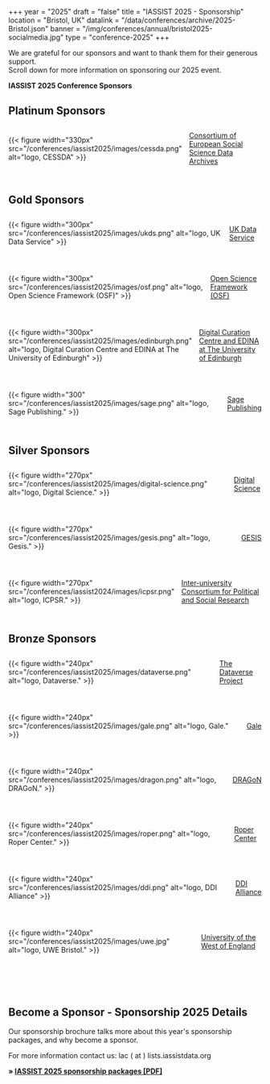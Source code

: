 +++
year = "2025"
draft = "false"
title = "IASSIST 2025 - Sponsorship"
location = "Bristol, UK"
datalink = "/data/conferences/archive/2025-Bristol.json"
banner = "/img/conferences/annual/bristol2025-socialmedia.jpg"
type = "conference-2025"
+++

We are grateful for our sponsors and want to thank them for their generous support. <br>Scroll down for more information on sponsoring our 2025 event.

**IASSIST 2025 Conference Sponsors**

## Platinum Sponsors
<!-- logo 330 px -->

<div style="display:flex;align-items:center;margin:2em 0 4em 0;">
  <div>
    {{< figure width="330px" src="/conferences/iassist2025/images/cessda.png" alt="logo, CESSDA" >}}
  </div> 
  <div style="margin-left:1em;">
   <a href="https://cessda.eu">Consortium of European Social Science Data Archives <span class="fas fa-external-link-alt"></span></a>
  </div>
</div>

## Gold Sponsors
<!-- logo 300 px -->

<div style="display:flex;align-items:center;margin:2em 0 4em 0;">
  <div>
    {{< figure width="300px" src="/conferences/iassist2025/images/ukds.png" alt="logo, UK Data Service" >}}
  </div> 
  <div style="margin-left:1em;">
   <a href="https://ukdataservice.ac.uk">UK Data Service <span class="fas fa-external-link-alt"></span></a>
  </div>
</div>

<div style="display:flex;align-items:center;margin:2em 0 4em 0;">
  <div>
    {{< figure width="300px" src="/conferences/iassist2025/images/osf.png" alt="logo, Open Science Framework (OSF)" >}}
  </div> 
  <div style="margin-left:1em;">
   <a href="https://osf.io/">Open Science Framework (OSF) <span class="fas fa-external-link-alt"></span></a>
  </div>
</div>

<div style="display:flex;align-items:center;margin:2em 0 4em 0;">
  <div>
    {{< figure width="300px" src="/conferences/iassist2025/images/edinburgh.png" alt="logo, Digital Curation Centre and EDINA at The University of Edinburgh" >}}
  </div> 
  <div style="margin-left:1em;">
   <a href="https://www.ed.ac.uk/">Digital Curation Centre and EDINA at The University of Edinburgh <span class="fas fa-external-link-alt"></span></a>
  </div>
</div>

<div style="display:flex;align-items:center;margin:2em 0 4em 0;">
  <div>
    {{< figure width="300" src="/conferences/iassist2025/images/sage.png" alt="logo, Sage Publishing." >}}
  </div> 
  <div style="margin-left:1em;">
   <a href="https://sagepub.com/">Sage Publishing <span class="fas fa-external-link-alt"></span></a>
  </div>
</div>

## Silver Sponsors
<!-- logo 270 px -->

<div style="display:flex;align-items:center;margin:2em 0 4em 0;">
  <div>
    {{< figure width="270px" src="/conferences/iassist2025/images/digital-science.png" alt="logo, Digital Science." >}}
  </div> 
  <div style="margin-left:1em;">
   <a href="https://www.digital-science.com">Digital Science <span class="fas fa-external-link-alt"></span></a>
  </div>
</div>

<div style="display:flex;align-items:center;margin:2em 0 4em 0;">
  <div>
    {{< figure width="270px" src="/conferences/iassist2025/images/gesis.png" alt="logo, Gesis." >}}
  </div>
  <div style="margin-left:1em;">
    <a href="https://www.gesis.org">GESIS <span class="fas fa-external-link-alt"></span></a>
  </div>
</div>

<div style="display:flex;align-items:center;margin:2em 0 4em 0;">
  <div>
    {{< figure width="270px" src="/conferences/iassist2024/images/icpsr.png" alt="logo, ICPSR." >}}
  </div> 
  <div style="margin-left:1em;">
    <a href="https://www.icpsr.umich.edu/">Inter-university Consortium for Political and Social Research <span class="fas fa-external-link-alt"></span></a>
  </div>
</div>


## Bronze Sponsors
<!-- logo 240 px -->

<div style="display:flex;align-items:center;margin:2em 0 4em 0;">
  <div>
    {{< figure width="240px" src="/conferences/iassist2025/images/dataverse.png" alt="logo, Dataverse." >}}
  </div> 
  <div style="margin-left:1em;">
   <a href="https://dataverse.org">The Dataverse Project <span class="fas fa-external-link-alt"></span></a>
  </div>
</div>

<div style="display:flex;align-items:center;margin:2em 0 4em 0;">
  <div>
    {{< figure width="240px" src="/conferences/iassist2025/images/gale.png" alt="logo, Gale." >}}
  </div> 
  <div style="margin-left:1em;">
   <a href="https://www.gale.com">Gale <span class="fas fa-external-link-alt"></span></a>
  </div>
</div>

<div style="display:flex;align-items:center;margin:2em 0 4em 0;">
  <div>
    {{< figure width="240px" src="/conferences/iassist2025/images/dragon.png" alt="logo, DRAGoN." >}}
  </div> 
  <div style="margin-left:1em;">
   <a href="https://www.uwe.ac.uk/research/centres-and-groups/data-research-access-and-governance">DRAGoN <span class="fas fa-external-link-alt"></span></a>
  </div>
</div>

<div style="display:flex;align-items:center;margin:2em 0 4em 0;">
  <div>
    {{< figure width="240px" src="/conferences/iassist2025/images/roper.png" alt="logo, Roper Center." >}}
  </div> 
  <div style="margin-left:1em;">
   <a href="https://ropercenter.cornell.edu/">Roper Center <span class="fas fa-external-link-alt"></span></a>
  </div>
</div>

<div style="display:flex;align-items:center;margin:2em 0 4em 0;">
  <div>
    {{< figure width="240px" src="/conferences/iassist2025/images/ddi.png" alt="logo, DDI Alliance" >}}
  </div> 
  <div style="margin-left:1em;">
   <a href="https://ddialliance.org/">DDI Alliance <span class="fas fa-external-link-alt"></span></a>
  </div>
</div>

<div style="display:flex;align-items:center;margin:2em 0 4em 0;">
  <div>
    {{< figure width="240px" src="/conferences/iassist2025/images/uwe.jpg" alt="logo, UWE Bristol." >}}
  </div> 
  <div style="margin-left:1em;">
   <a href="https://www.uwe.ac.uk/">University of the West of England <span class="fas fa-external-link-alt"></span></a>
  </div>
</div>

<br />


## Become a Sponsor - Sponsorship 2025 Details

Our sponsorship brochure talks more about this year's sponsorship packages, and why become a sponsor.

For more information contact us: lac ( at ) lists.iassistdata.org

**&raquo; [IASSIST 2025 sponsorship packages [PDF]](/file/conferences/iassist-carto-2025-sponsorship-package.pdf)**

<!--
### Sponsorship tiers in brief

Note: all fees are in GDP.

#### Platinum 

Platinum level benefits (£8,000 GBP)
: Option to sponsor an entire IASSIST 2025 Conference event (reception, banquet, poster session) "Brought to you by..." recognition
: Exhibit table
: Demo space at Poster Session
: Sponsor Logo on website
: Special mention at all conference events
: Two conference registrations

#### Gold

Gold level benefits (£5,000 GBP)
: Exhibit Table
: Sponsor Logo on website
: Demo space during Poster Session
: Two conference registrations

#### Silver

Silver level benefits (£3,000 GBP)
: Exhibit Table
: Sponsor Logo on website
: One Conference Registration

#### Bronze

Bronze level benefits (£1,000GBP)
: Sponsor Logo on website
-->
